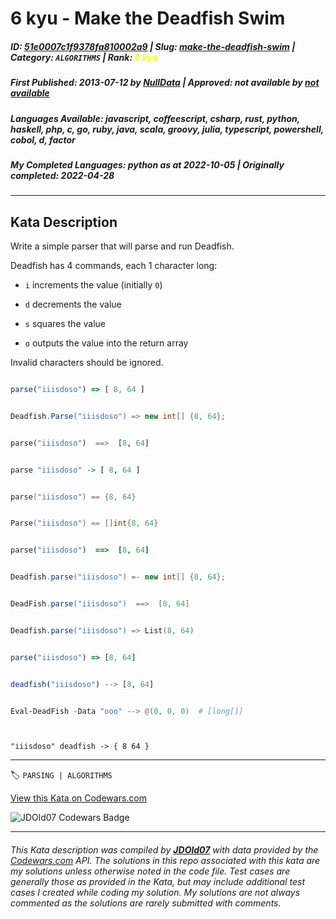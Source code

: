# 6 kyu - Make the Deadfish Swim

##### **ID**: [51e0007c1f9378fa810002a9](https://www.codewars.com/kata/51e0007c1f9378fa810002a9) | **Slug**: [make-the-deadfish-swim](https://www.codewars.com/kata/51e0007c1f9378fa810002a9) | **Category**: `ALGORITHMS` | **Rank**: <span style="color:yellow">6 kyu</span>

##### **First Published**: 2013-07-12 ***by*** [NullData](https://www.codewars.com/users/NullData) | **Approved**: *not available* ***by*** [*not available*](*https://www.codewars.com*)

##### **Languages Available**: javascript, coffeescript, csharp, rust, python, haskell, php, c, go, ruby, java, scala, groovy, julia, typescript, powershell, cobol, d, factor

##### **My Completed Languages**: python ***as at*** 2022-10-05 | **Originally completed**: 2022-04-28

---

## Kata Description


Write a simple parser that will parse and run Deadfish.  



Deadfish has 4 commands, each 1 character long:

* `i` increments the value (initially `0`)

* `d` decrements the value

* `s` squares the value

* `o` outputs the value into the return array



Invalid characters should be ignored.



```javascript

parse("iiisdoso") => [ 8, 64 ]

```

```csharp

Deadfish.Parse("iiisdoso") => new int[] {8, 64};

```

```python

parse("iiisdoso")  ==>  [8, 64]

```

```haskell

parse "iiisdoso" -> [ 8, 64 ]

```

```c

parse("iiisdoso") == {8, 64}

```

```go

Parse("iiisdoso") == []int{8, 64}

```

```ruby

parse("iiisdoso")  ==>  [8, 64]

```

```java

Deadfish.parse("iiisdoso") =- new int[] {8, 64};

```

```groovy

DeadFish.parse("iiisdoso")  ==>  [8, 64]

```

```scala

Deadfish.parse("iiisdoso") => List(8, 64)

```

```typescript

parse("iiisdoso") => [8, 64]

```

```julia

deadfish("iiisdoso") --> [8, 64]

```

```powershell

Eval-DeadFish -Data "ooo" --> @(0, 0, 0)  # [long[]]



```

```factor

"iiisdoso" deadfish -> { 8 64 }

```



---


🏷 `PARSING | ALGORITHMS`


[View this Kata on Codewars.com](https://www.codewars.com/kata/51e0007c1f9378fa810002a9)

![](https://www.codewars.com/users/jdold07/badges/large "JDOld07 Codewars Badge")

---

###### *This Kata description was compiled by [**JDOld07**](https://tpstech.dev) with data provided by the [Codewars.com](https://www.codewars.com) API.  The solutions in this repo associated with this kata are my solutions unless otherwise noted in the code file.  Test cases are generally those as provided in the Kata, but may include additional test cases I created while coding my solution.  My solutions are not always commented as the solutions are rarely submitted with comments.*
